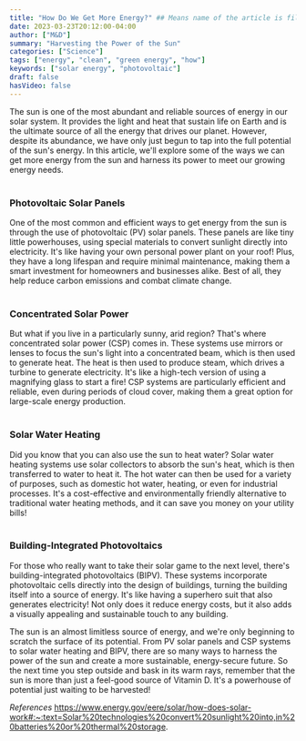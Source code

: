 ```yaml
---
title: "How Do We Get More Energy?" ## Means name of the article is filename
date: 2023-03-23T20:12:00-04:00
author: ["M&D"]
summary: "Harvesting the Power of the Sun"
categories: ["Science"]
tags: ["energy", "clean", "green energy", "how"]
keywords: ["solar energy", "photovoltaic"]
draft: false
hasVideo: false
---
```


The sun is one of the most abundant and reliable sources of energy in our solar system. It provides the light and heat that sustain life on Earth and is the ultimate source of all the energy that drives our planet. However, despite its abundance, we have only just begun to tap into the full potential of the sun's energy. In this article, we'll explore some of the ways we can get more energy from the sun and harness its power to meet our growing energy needs.
<br>
<br>

### Photovoltaic Solar Panels

One of the most common and efficient ways to get energy from the sun is through the use of photovoltaic (PV) solar panels. These panels are like tiny little powerhouses, using special materials to convert sunlight directly into electricity. It's like having your own personal power plant on your roof! Plus, they have a long lifespan and require minimal maintenance, making them a smart investment for homeowners and businesses alike. Best of all, they help reduce carbon emissions and combat climate change.
<br>
<br>

### Concentrated Solar Power

But what if you live in a particularly sunny, arid region? That's where concentrated solar power (CSP) comes in. These systems use mirrors or lenses to focus the sun's light into a concentrated beam, which is then used to generate heat. The heat is then used to produce steam, which drives a turbine to generate electricity. It's like a high-tech version of using a magnifying glass to start a fire! CSP systems are particularly efficient and reliable, even during periods of cloud cover, making them a great option for large-scale energy production.
<br>
<br>

### Solar Water Heating

Did you know that you can also use the sun to heat water? Solar water heating systems use solar collectors to absorb the sun's heat, which is then transferred to water to heat it. The hot water can then be used for a variety of purposes, such as domestic hot water, heating, or even for industrial processes. It's a cost-effective and environmentally friendly alternative to traditional water heating methods, and it can save you money on your utility bills!
<br>
<br>

### Building-Integrated Photovoltaics

For those who really want to take their solar game to the next level, there's building-integrated photovoltaics (BIPV). These systems incorporate photovoltaic cells directly into the design of buildings, turning the building itself into a source of energy. It's like having a superhero suit that also generates electricity! Not only does it reduce energy costs, but it also adds a visually appealing and sustainable touch to any building.

The sun is an almost limitless source of energy, and we're only beginning to scratch the surface of its potential. From PV solar panels and CSP systems to solar water heating and BIPV, there are so many ways to harness the power of the sun and create a more sustainable, energy-secure future. So the next time you step outside and bask in its warm rays, remember that the sun is more than just a feel-good source of Vitamin D. It's a powerhouse of potential just waiting to be harvested!

*References*
https://www.energy.gov/eere/solar/how-does-solar-work#:~:text=Solar%20technologies%20convert%20sunlight%20into,in%20batteries%20or%20thermal%20storage.
